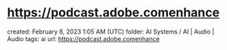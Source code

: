 # https://podcast.adobe.comenhance

created: February 8, 2023 1:05 AM (UTC)
folder: AI Systems / AI | Audio | Audio
tags: ai
url: https://podcast.adobe.comenhance